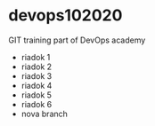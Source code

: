 # devops102020
GIT training part of DevOps academy

- riadok 1
- riadok 2
- riadok 3
- riadok 4
- riadok 5
- riadok 6
- nova branch
